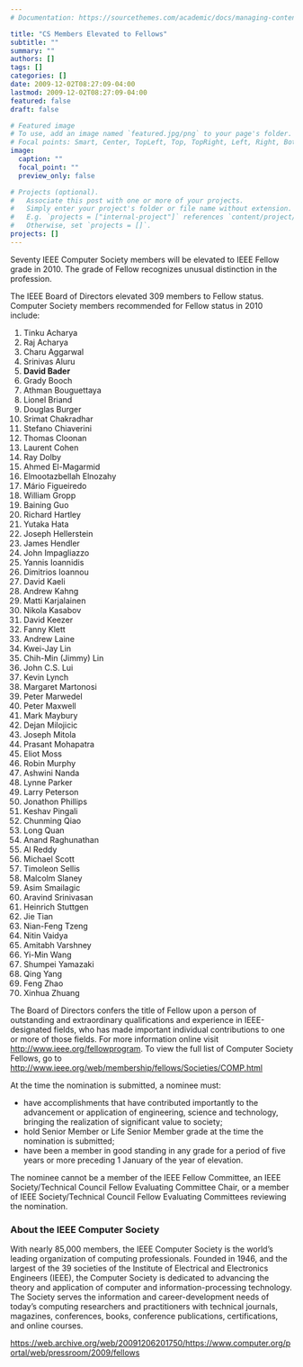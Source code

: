 ```yaml
---
# Documentation: https://sourcethemes.com/academic/docs/managing-content/

title: "CS Members Elevated to Fellows"
subtitle: ""
summary: ""
authors: []
tags: []
categories: []
date: 2009-12-02T08:27:09-04:00
lastmod: 2009-12-02T08:27:09-04:00
featured: false
draft: false

# Featured image
# To use, add an image named `featured.jpg/png` to your page's folder.
# Focal points: Smart, Center, TopLeft, Top, TopRight, Left, Right, BottomLeft, Bottom, BottomRight.
image:
  caption: ""
  focal_point: ""
  preview_only: false

# Projects (optional).
#   Associate this post with one or more of your projects.
#   Simply enter your project's folder or file name without extension.
#   E.g. `projects = ["internal-project"]` references `content/project/deep-learning/index.md`.
#   Otherwise, set `projects = []`.
projects: []
---
```


Seventy IEEE Computer Society members will be elevated to IEEE Fellow grade in 2010. The grade of Fellow recognizes unusual distinction in the profession.

The IEEE Board of Directors elevated 309 members to Fellow status. Computer Society members recommended for Fellow status in 2010 include:

1.	Tinku Acharya
2.	Raj Acharya
3.	Charu Aggarwal
4.	Srinivas Aluru
5.	**David Bader**
6.	Grady Booch
7.	Athman Bouguettaya
8.	Lionel Briand
9.	Douglas Burger
10.	Srimat Chakradhar
11.	Stefano Chiaverini
12.	Thomas Cloonan
13.	Laurent Cohen
14.	Ray Dolby
15.	Ahmed El-Magarmid
16.	Elmootazbellah Elnozahy
17.	Mário Figueiredo
18.	William Gropp
19.	Baining Guo
20.	Richard Hartley
21.	Yutaka Hata
22.	Joseph Hellerstein
23.	James Hendler
24.	John Impagliazzo
25.	Yannis Ioannidis
26.	Dimitrios Ioannou
27.	David Kaeli
28.	Andrew Kahng
29.	Matti Karjalainen
30.	Nikola Kasabov
31.	David Keezer
32.	Fanny Klett
33.	Andrew Laine
34.	Kwei-Jay Lin 
35.	Chih-Min (Jimmy) Lin 
36.	John C.S. Lui
37.	Kevin Lynch
38.	Margaret Martonosi
39.	Peter Marwedel
40.	Peter Maxwell
41.	Mark Maybury
42.	Dejan Milojicic
43.	Joseph Mitola
44.	Prasant Mohapatra
45.	Eliot Moss
46.	Robin Murphy
47.	Ashwini Nanda
48.	Lynne Parker
49.	Larry Peterson
50.	Jonathon Phillips
51.	Keshav Pingali
52.	Chunming Qiao
53.	Long Quan
54.	Anand Raghunathan
55.	Al Reddy
56.	Michael Scott
57.	Timoleon Sellis
58.	Malcolm Slaney
59.	Asim Smailagic
60.	Aravind Srinivasan
61.	Heinrich Stuttgen
62.	Jie Tian
63.	Nian-Feng Tzeng
64.	Nitin Vaidya
65.	Amitabh Varshney
66.	Yi-Min Wang
67.	Shumpei Yamazaki
68.	Qing Yang
69.	Feng Zhao
70.	Xinhua Zhuang

The Board of Directors confers the title of Fellow upon a person of outstanding and extraordinary qualifications and experience in IEEE-designated fields, who has made important individual contributions to one or more of those fields. For more information online visit http://www.ieee.org/fellowprogram. To view the full list of Computer Society Fellows, go to http://www.ieee.org/web/membership/fellows/Societies/COMP.html

At the time the nomination is submitted, a nominee must:

* have accomplishments that have contributed importantly to the advancement or application of engineering, science and technology, bringing the realization of significant value to society;
* hold Senior Member or Life Senior Member grade at the time the nomination is submitted; 
* have been a member in good standing in any grade for a period of five years or more preceding 1 January of the year of elevation.

The nominee cannot be a member of the IEEE Fellow Committee, an IEEE Society/Technical Council Fellow Evaluating Committee Chair, or a member of IEEE Society/Technical Council Fellow Evaluating Committees reviewing the nomination.

### About the IEEE Computer Society ###

With nearly 85,000 members, the IEEE Computer Society is the world’s leading organization of computing professionals. Founded in 1946, and the largest of the 39 societies of the Institute of Electrical and Electronics Engineers (IEEE), the Computer Society is dedicated to advancing the theory and application of computer and information-processing technology. The Society serves the information and career-development needs of today’s computing researchers and practitioners with technical journals, magazines, conferences, books, conference publications, certifications, and online courses.

https://web.archive.org/web/20091206201750/https://www.computer.org/portal/web/pressroom/2009/fellows
